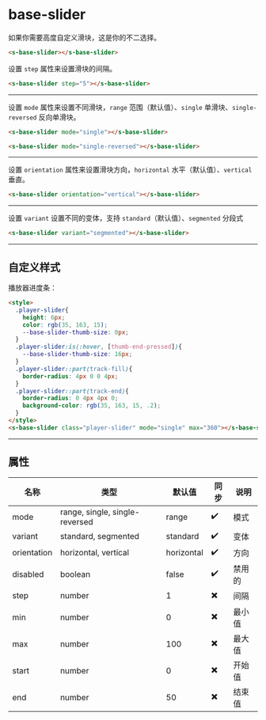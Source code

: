 # base-slider

如果你需要高度自定义滑块，这是你的不二选择。

```html preview
<s-base-slider></s-base-slider>
```

设置 `step` 属性来设置滑块的间隔。

```html preview
<s-base-slider step="5"></s-base-slider>
```

---

设置 `mode` 属性来设置不同滑块，`range` 范围（默认值）、`single` 单滑块、`single-reversed` 反向单滑块。

```html preview
<s-base-slider mode="single"></s-base-slider>
```

```html preview
<s-base-slider mode="single-reversed"></s-base-slider>
```

---

设置 `orientation` 属性来设置滑块方向，`horizontal` 水平（默认值）、`vertical` 垂直。

```html preview
<s-base-slider orientation="vertical"></s-base-slider>
```

---

设置 `variant` 设置不同的变体，支持 `standard`（默认值）、`segmented` 分段式

```html preview
<s-base-slider variant="segmented"></s-base-slider>
```

---

## 自定义样式

播放器进度条：

```html preview
<style>
  .player-slider{
    height: 6px;
    color: rgb(35, 163, 15);
    --base-slider-thumb-size: 0px;
  }
  .player-slider:is(:hover, [thumb-end-pressed]){
    --base-slider-thumb-size: 16px;
  }
  .player-slider::part(track-fill){
    border-radius: 4px 0 0 4px;
  }
  .player-slider::part(track-end){
    border-radius: 0 4px 4px 0;
    background-color: rgb(35, 163, 15, .2);
  }
</style>
<s-base-slider class="player-slider" mode="single" max="360"></s-base-slider>
```

---

## 属性

| 名称        | 类型                           | 默认值     | 同步 | 说明   |
| ----------- | ------------------------------ | ---------- | ---- | ------ |
| mode        | range, single, single-reversed | range      | ✔️ | 模式   |
| variant     | standard, segmented            | standard   | ✔️ | 变体   |
| orientation | horizontal, vertical           | horizontal | ✔️ | 方向   |
| disabled    | boolean                        | false      | ✔️ | 禁用的 |
| step        | number                         | 1          | ✖️ | 间隔   |
| min         | number                         | 0          | ✖️ | 最小值 |
| max         | number                         | 100        | ✖️ | 最大值 |
| start       | number                         | 0          | ✖️ | 开始值 |
| end         | number                         | 50         | ✖️ | 结束值 |
